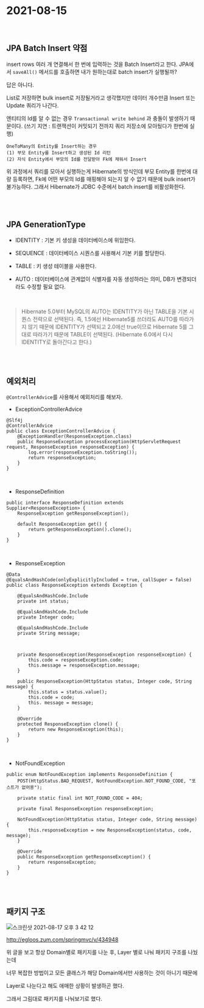 # 2021-08-15
<br />


## JPA Batch Insert 약점

insert rows 여러 개 연결해서 한 번에 입력하는 것을 Batch Insert라고 한다.
JPA에서 `saveAll()` 메서드를 호출하면 내가 원하는대로 batch insert가 실행될까?


답은 아니다.

List로 저장하면 bulk insert로 저장될거라고 생각했지만
데이터 개수만큼 Insert 또는 Update 쿼리가 나간다.

엔티티의 Id를 알 수 없는 경우 `Transactional write behind` 과 충돌이 발생하기 때문이다.
(쓰기 지연 : 트랜잭션이 커밋되기 전까지 쿼리 저장소에 모아뒀다가 한번에 실행)  


```
OneToMany의 Entity를 Insert하는 경우
(1) 부모 Entity를 Insert하고 생성된 Id 리턴
(2) 자식 Entity에서 부모의 Id를 전달받아 Fk에 채워서 Insert
```



위 과정에서 쿼리를 모아서 실행하는게 Hibernate의 방식인데
부모 Entity를 한번에 대량 등록하면, Fk에 어떤 부모의 Id를 매핑해야 되는지 알 수 없기 때문에 bulk insert가 불가능하다.
그래서 Hibernate가 JDBC 수준에서 batch insert를 비활성화한다.

<br />
<br />


## JPA GenerationType

* IDENTITY : 기본 키 생성을 데이터베이스에 위임한다.

* SEQUENCE : 데이터베이스 시퀀스를 사용해서 기본 키를 할당한다.

* TABLE : 키 생성 테이블을 사용한다.

* AUTO : 데이터베이스에 관계없이 식별자를 자동 생성하라는 의미, DB가 변경되더라도 수정할 필요 없다.

<br />


> Hibernate 5.0부터 MySQL의 AUTO는 IDENTITY가 아닌 TABLE을 기본 시퀀스 전략으로 선택된다.
> 즉, 1.5에선 Hibernate5를 쓰더라도 AUTO를 따라가지 않기 때문에 IDENTITY가 선택되고
> 2.0에선 true이므로 Hibernate 5를 그대로 따라가기 때문에 TABLE이 선택된다.
> (Hibernate 6.0에서 다시 IDENTITY로 돌아간다고 한다.)

<br />
<br />

## 예외처리

`@ControllerAdvice`를 사용해서 예외처리를 해보자.
<br />
 

* ExceptionControllerAdvice

```
@Slf4j
@ControllerAdvice
public class ExceptionControllerAdvice {
	@ExceptionHandler(ResponseException.class)
	public ResponseException processException(HttpServletRequest request, ResponseException responseException) {
		log.error(responseException.toString());
		return responseException;
	}
}
```

<br />



* ResponseDefinition

```
public interface ResponseDefinition extends Supplier<ResponseException> {
    ResponseException getResponseException();

    default ResponseException get() {
        return getResponseException().clone();
    }
}
```


<br />


* ResponseException 

```
@Data
@EqualsAndHashCode(onlyExplicitlyIncluded = true, callSuper = false)
public class ResponseException extends Exception {

    @EqualsAndHashCode.Include
    private int status;

    @EqualsAndHashCode.Include
    private Integer code;

    @EqualsAndHashCode.Include
    private String message;



    private ResponseException(ResponseException responseException) {
        this.code = responseException.code;
        this.message = responseException.message;
    }

    public ResponseException(HttpStatus status, Integer code, String message) {
        this.status = status.value();
        this.code = code;
        this. message = message;
    }

    @Override
    protected ResponseException clone() {
        return new ResponseException(this);
    }
}
```


<br />


* NotFoundException   

```
public enum NotFoundException implements ResponseDefinition {
	POST(HttpStatus.BAD_REQUEST, NotFoundException.NOT_FOUND_CODE, "포스트가 없어용");

	private static final int NOT_FOUND_CODE = 404;

	private final ResponseException responseException;

	NotFoundException(HttpStatus status, Integer code, String message) {
		this.responseException = new ResponseException(status, code, message);
	}

	@Override
	public ResponseException getResponseException() {
		return responseException;
	}
}
```





<br />
<br />

## 패키지 구조



![스크린샷 2021-08-17 오후 3 42 12](https://user-images.githubusercontent.com/33855307/129676553-19b3567d-74d7-4664-97a9-f99071043052.png)   



<http://egloos.zum.com/springmvc/v/434948>  

위 글을 보고 항상 Domain별로 패키지를 나눈 후, Layer 별로 나눠 패키지 구조를 나눴는데    

너무 복잡한 방법이고 모든 클래스가 해당 Domain에서만 사용하는 것이 아니기 때문에 

Layer로 나눈다고 해도 애매한 상황이 발생하곤 했다.     



그래서 그림대로 패키지를 나눠보기로 했다.   

<br />



